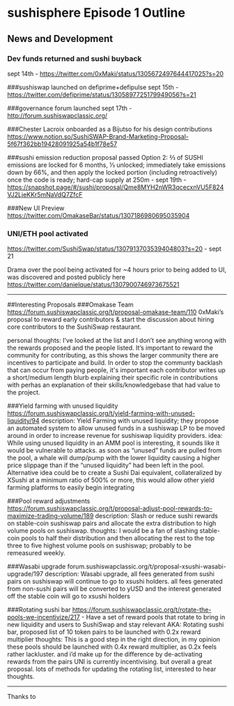 # sushisphere Episode 1 Outline

## News and Development

### Dev funds returned and sushi buyback
 sept 14th - https://twitter.com/0xMaki/status/1305672497644417025?s=20 

###sushiswap launched on defiprime+defipulse
sept 15th -https://twitter.com/defiprime/status/1305897725179949056?s=21  

###governance forum launched
sept 17th - http://forum.sushiswapclassic.org/ 

###Chester Lacroix onboarded as a Bijutso for his design contributions
https://www.notion.so/SushiSWAP-Brand-Marketing-Proposal-5f67f362bb19428091925a54b1f78e57 

###sushi emission reduction proposal passed
Option 2: ⅔ of SUSHI emissions are locked for 6 months, ⅓ unlocked; immediately take emissions down by 66%, and then apply the locked portion (including retroactively) once the code is ready; hard-cap supply at 250m - sept 19th - https://snapshot.page/#/sushi/proposal/Qme8MYH2nWR3qcecxnVU5F824VJ2LjeKKr5mNaVdQ7ZfcF 

###New UI Preview
https://twitter.com/OmakaseBar/status/1307186980695035904

### UNI/ETH pool activated 
https://twitter.com/SushiSwap/status/1307913703539404803?s=20 - sept 21

Drama over the pool being activated for ~4 hours prior to being added to UI, was discovered and posted publicly here https://twitter.com/danielque/status/1307900746973675521 

* * *

##Interesting Proposals
###Omakase Team
https://forum.sushiswapclassic.org/t/proposal-omakase-team/110
0xMaki’s proposal to reward early contributors & start the discussion about hiring core contributors to the SushiSwap restaurant.

personal thoughts: I’ve looked at the list and I don’t see anything wrong with the rewards proposed and the people listed. It’s important to reward the community for contributing, as this shows the larger community there are incentives to participate and build. In order to stop the communty backlash that can occur from paying people, it's important each contributor writes up a short/medium length blurb explaining their specific role in contributions with perhas an explanation of their skills/knowledgebase that had value to the project.

###Yield farming with unused liquidity
https://forum.sushiswapclassic.org/t/yield-farming-with-unused-liquidity/94
description: Yield Farming with unused liquidity; they propose an automated system to allow unused funds in a sushiswap LP to be moved around in order to increase revenue for sushiswap liquidity providers.
idea: While using unused liquidity in an AMM pool is interesting, it sounds like it would be vulnerable to attacks. as soon as “unused” funds are pulled from the pool, a whale will dump/pump with the lower liquidity causing a higher price slippage than if the “unused liquidity” had been left in the pool. Alternative idea could be to create a Sushi Dai equivalent, collateralized by XSushi at a minimum ratio of 500% or more, this would allow other yield farming platforms to easily begin integrating 

###Pool reward adjustments
https://forum.sushiswapclassic.org/t/proposal-adjust-pool-rewards-to-maximize-trading-volume/189
description: Slash or reduce sushi rewards on stable-coin sushiswap pairs and allocate the extra distribution to high volume pools on sushiswap.
thoughts: I would be a fan of slashing stable-coin pools to half their distribution and then allocating the rest to the top three to five highest volume pools on sushiswap; probably to be remeasured weekly. 

###Wasabi upgrade
forum.sushiswapclassic.org/t/proposal-xsushi-wasabi-upgrade/197
description: Wasabi upgrade, all fees generated from sushi pairs on sushiswap will continue to go to xsushi holders. all fees generated from non-sushi pairs will be converted to yUSD and the interest generated off the stable coin will go to xsushi holders

###Rotating sushi bar
 https://forum.sushiswapclassic.org/t/rotate-the-pools-we-incentivize/217 - Have a set of reward pools that rotate to bring in new liquidity and users to SushiSwap and stay relevant 
AKA: Rotating sushi bar, proposed list of 10 token pairs to be launched with 0.2x reward multiplier
thoughts: This is a good step in the right direction, in my opinion these pools should be launched with 0.4x reward multiplier, as 0.2x feels rather lackluster. and i’d make up for the difference by de-activating rewards from the pairs UNI is currently incentivising. but overall a great proposal. lots of methods for updating the rotating list, interested to hear thoughts.

***
Thanks to 
